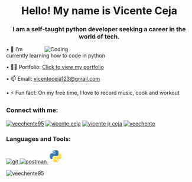 <h1 align="center">Hello! My name is Vicente Ceja</h1>
<h3 align="center">I am a self-taught python developer seeking a career in the world of tech.</h3>
<img align="right" alt="Coding" width="400" src="https://miro.medium.com/max/1400/1*zlmwtg3fog11YXcU_rvfWA.gif">

• 🌱 I’m currently learning how to code in python

• 👨‍💻 Portfolio: [Click to view my portfolio](https://veechente95.github.io/2025Website/)

• 📫 Email: vicenteceja123@gmail.com

• ⚡ Fun fact: On my free time, I love to record music, cook and workout

<h3 align="left">Connect with me:</h3>
<p align="left">
<a href="https://twitter.com/veechente95" target="blank"><img align="center" src="https://raw.githubusercontent.com/rahuldkjain/github-profile-readme-generator/master/src/images/icons/Social/twitter.svg" alt="veechente95" height="30" width="40" /></a>
<a href="https://linkedin.com/in/vicente ceja" target="blank"><img align="center" src="https://raw.githubusercontent.com/rahuldkjain/github-profile-readme-generator/master/src/images/icons/Social/linked-in-alt.svg" alt="vicente ceja" height="30" width="40" /></a>
<a href="https://fb.com/vicente jr ceja" target="blank"><img align="center" src="https://raw.githubusercontent.com/rahuldkjain/github-profile-readme-generator/master/src/images/icons/Social/facebook.svg" alt="vicente jr ceja" height="30" width="40" /></a>
<a href="https://instagram.com/veechente" target="blank"><img align="center" src="https://raw.githubusercontent.com/rahuldkjain/github-profile-readme-generator/master/src/images/icons/Social/instagram.svg" alt="veechente" height="30" width="40" /></a>
</p>

<h3 align="left">Languages and Tools:</h3>
<p align="left"> <a href="https://git-scm.com/" target="_blank" rel="noreferrer"> <img src="https://www.vectorlogo.zone/logos/git-scm/git-scm-icon.svg" alt="git" width="40" height="40"/> </a> <a href="https://postman.com" target="_blank" rel="noreferrer"> <img src="https://www.vectorlogo.zone/logos/getpostman/getpostman-icon.svg" alt="postman" width="40" height="40"/> </a> <a href="https://www.python.org" target="_blank" rel="noreferrer"> <img src="https://raw.githubusercontent.com/devicons/devicon/master/icons/python/python-original.svg" alt="python" width="40" height="40"/> </a> </p>

<p><img align="center" src="https://github-readme-stats.vercel.app/api/top-langs?username=veechente95&show_icons=true&locale=en&layout=compact" alt="veechente95" /></p>

